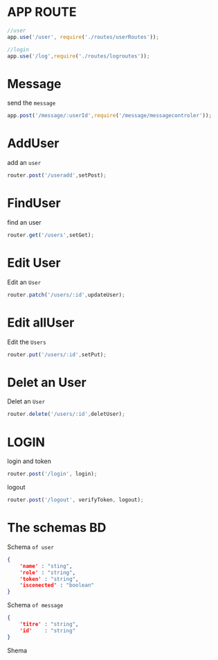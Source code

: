 # APP ROUTE
```js
//user
app.use('/user', require('./routes/userRoutes'));

//login
app.use('/log',require('./routes/logroutes'));
```
# Message 

send the `message`

```js
app.post('/message/:userId',require('/message/messagecontroler'));
```
# AddUser 

add an `user`

```js
router.post('/useradd',setPost);
```
# FindUser 

find an user 

```js
router.get('/users',setGet); 
```
# Edit User 

Edit an `User`

```js
router.patch('/users/:id',updateUser);
```
# Edit allUser

Edit the `Users`
```js
router.put('/users/:id',setPut);
```

# Delet an User 

Delet an `User`
```js
router.delete('/users/:id',deletUser);
```
# LOGIN 

login and token
```js
router.post('/login', login);
```

logout 
```js
router.post('/logout', verifyToken, logout);
```
# The schemas BD

Schema `of user`

```json
{
    'name' : "sting",
    'role' : "string",
    'token' : "string",
    'isconected' : "boolean"
}
```
Schema `of message`

```json
{
    'titre' : "string",
    'id'    : "string"
}
```

Shema 
```

```

